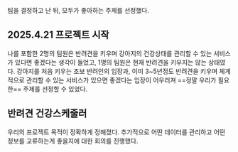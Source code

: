 팀을 결정하고 난 뒤, 모두가 좋아하는 주제를 선정했다.


## 2025.4.21 프로젝트 시작
나를 포함한 2명의 팀원은 반려견을 키우며 강아지의 건강상태를 관리할 수 있는 서비스가 있다면 좋겠다는 생각이 들었고, 1명의 팀원은 현재 반려견을 키우지는 않는 상태였다. 
강아지를 처음 키우는 초보 반려인의 입장과, 이미 3~5년정도 반려견을 키우며 체계적으로 관리할 수 있는 서비스가 있으면 좋겠다는 입장이 어우러져 ==정말 우리가 필요한== 주제를 선정할 수 있었다.

## 반려견 건강스케줄러
우리의 프로젝트 목적이 정확하게 정해졌다.
추가적으로 어떤 데이터를 관리하고 어떤 정보를 교류하는게 좋을지에 대한 회의를 진행했다.